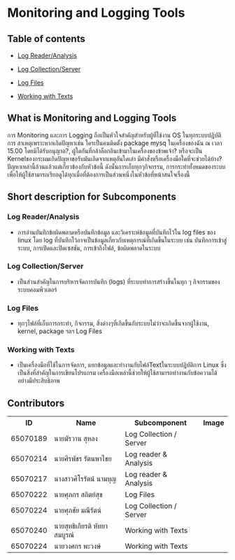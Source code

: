 # Monitoring and Logging Tools 
## Table of contents
- [Log Reader/Analysis](https://github.com/DefinitelyNotJay/LinuxMonitoring/tree/main/Log%20Reader-Analysis)

- [Log Collection/Server](https://github.com/DefinitelyNotJay/LinuxMonitoring/tree/main/Log%20Collection-Server)

- [Log Files](https://github.com/DefinitelyNotJay/LinuxMonitoring/tree/main/Log%20Files)

- [Working with Texts](https://github.com/DefinitelyNotJay/LinuxMonitoring/tree/main/Working%20with%20Texts)

## What is Monitoring and Logging Tools
การ Monitoring และการ Logging  ถือเป็นหัวใจสำคัญสำหรับผู้ที่ใช้งาน OS ในทุกระบบปฏิบัติการ สาเหตุเพราะหากเกิดปัญหาเช่น ใครเป็นคนติดตั้ง package mysq ในเครื่องของฉัน ณ​ เวลา 15.00 โดยมิได้รับอนุญาต?, ผู้ใดกันที่กล้าล็อกอินเข้ามาในเครื่องของข้าพเจ้า? หรือจะเป็น Kernelของกระผมเกิดปัญหาขอรับมันเกิดจากเหตุอันใดเล่า มีคำสั่งหรือเครื่องมือใดที่จะช่วยได้บ้าง? ปัญหาเหล่านี้ล้วนแล้วแต่เกี่ยวข้องกับหัวข้อนี้ ดังนั้นการเก็บทุกๆกิจกรรม, การกระทำทั้งหมดของระบบเพื่อให้ผู้ใช้สามารถเรียกดูได้ทุกเมื่อที่ต้องการเป็นส่วนหนึ่งในหัวข้อที่หน้าสนใจเรื่องนี้

## Short description for Subcomponents
### Log Reader/Analysis
   - การอ่านบันทึกข้อผิดพลาดหรือบันทึกข้อมูล และวิเคราะห์ข้อมูลที่บันทึกไว้ใน log files ของ linux โดย log ที่บันทึกไว้อาจเป็นข้อมูลเกี่ยวกับเหตุการณ์ที่เกิดขึ้นในระบบ เช่น บันทึกการเข้าสู่ระบบ, การเปิดและปิดเซสชัน, การเข้าถึงไฟล์, ข้อผิดพลาดในระบบ
### Log Collection/Server
   - เป็นส่วนสำคัญในการบริหารจัดการบันทึก (logs) ที่ระบบทำการสร้างขึ้นในทุก ๆ กิจกรรมของระบบคอมพิวเตอร์
### Log Files
   - ทุกๆไฟล์ที่เก็บการกระทำ, กิจกรรม, สิ่งต่างๆที่เกิดขึ้นกับระบบไม่ว่าจะเกิดขึ้นจากผู้ใช้งาน, kernel, package ฯลฯ Log Files
### Working with Texts
   - เป็นเครื่องมือที่ใช้ในการจัดการ, แยกข้อมูลและทำงานกับไฟล์Textในระบบปฏิบัติการ Linux ซึ่งเป็นสิ่งที่สำคัญในการเขียนโปรแกรม เครื่องมือเหล่านี้ช่วยให้ผู้ใช้สามารถทำงานกับข้อความได้อย่างมีประสิทธิภาพ

## Contributors
<table>
    <tr>
        <th>ID</th>
        <th>Name</th>
        <th>Subcomponent</th>
         <th>Image</th>
    </tr>
    <tr>
        <td>65070189</td>
        <td>นายมัรวาน สุหลง</td>
        <td>Log Collection / Server</td>
       <td></td>
    </tr>
    <tr>
        <td>65070214</td>
        <td>นายศิรพัชร รัตนพาไชย</td>
        <td>Log reader & Analysis</td>
       <td></td>
    </tr>
    <tr>
        <td>65070217</td>
        <td>นางสาวศิโรรัตน์ นามบุญ</td>
        <td>Log reader & Analysis</td>
       <td></td>
    </tr>
    <tr>
        <td>65070222</td>
        <td>นายศุภกร สถิตย์สุข</td>
        <td>Log Files</td>
       <td></td>
    </tr>
    <tr>
        <td>65070224</td>
        <td>นายศุภชัย มณีรัตน์</td>
        <td>Log Collection / Server</td>
       <td></td>
    </tr>
    <tr>
        <td>65070240</td>
        <td>นายสุทธิเกียรติ หัทยาสมบูรณ์</td>
        <td>Working with Texts</td>
       <td></td>
    </tr>
    <tr>
        <td>65070224</td>
        <td>นายวงศกร พะวงษ์</td>
        <td>Working with Texts</td>
       <td></td>
    </tr>
</table>
